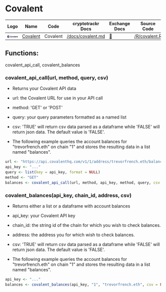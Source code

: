 # Covalent

| Logo                                                                        | Name                                    | Code     | cryptotrackr Docs                                                                            | Exchange Docs                              | Source Code                                                                          |
|------------|------------|------------|------------|------------|------------|
| ![covalent](/man/figures/Covalent_Wordmark_Three_Color.png) | [Covalent](https://www.covalenthq.com/) | Covalent | [/docs/covalent.md](https://github.com/TrevorFrench/cryptotrackr/blob/main/docs/covalent.md) | [🏢](https://www.covalenthq.com/docs/api/) | [/R/covalent.R](https://github.com/TrevorFrench/cryptotrackr/blob/main/R/covalent.R) |

## Functions:

covalent_api_call, covalent_balances

### covalent_api_call(url, method, query, csv)

-   Returns your Covalent API data

-   url: the Covalent URL for use in your API call

-   method: 'GET' or 'POST'

-   query: your query parameters formatted as a named list

-   csv: 'TRUE' will return csv data parsed as a dataframe while 'FALSE' will return json data. The default value is 'FALSE'.

-   The following example queries the account balances for "trevorfrench.eth" on chain "1" and stores the resulting data in a list named "balances".

``` r
url <- "https://api.covalenthq.com/v1/1/address/trevorfrench.eth/balances_v2/"
api_key <- "..."
query <- list(key = api_key, format = NULL)
method <- "GET"
balances <- covalent_api_call(url, method, api_key, method, query, csv = FALSE)
```

### covalent_balances(api_key, chain_id, address, csv)

-   Returns either a list or a dataframe with account balances

-   api_key: your Covalent API key

-   chain_id: the string id of the chain for which you wish to check balances.

-   address: the address you for which wish to check balances.

-   csv: 'TRUE' will return csv data parsed as a dataframe while 'FALSE' will return json data. The default value is 'FALSE'.

-   The following example queries the account balances for "trevorfrench.eth" on chain "1" and stores the resulting data in a list named "balances".

``` r
api_key <- "..."
balances <- covalent_balances(api_key, "1", "trevorfrench.eth", csv = FALSE)
```

### 
